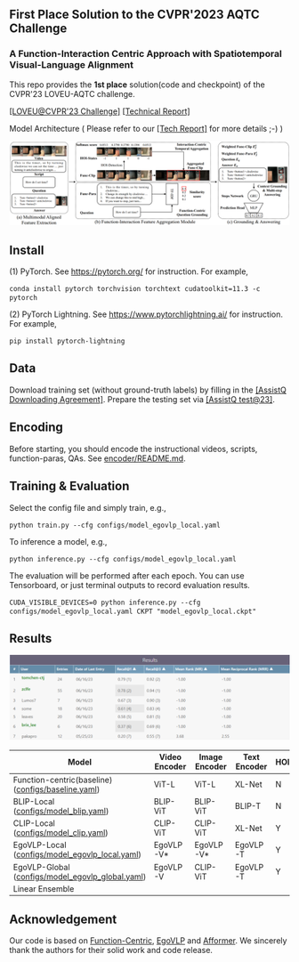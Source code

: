 ## First Place Solution to the CVPR'2023 AQTC Challenge 

### A Function-Interaction Centric Approach with Spatiotemporal Visual-Language Alignment

This repo provides the **1st place** solution(code and checkpoint) of the CVPR'23 LOVEU-AQTC challenge.

[[LOVEU@CVPR'23 Challenge]](https://sites.google.com/view/loveucvpr23/track3?authuser=0)  [[Technical Report]](https://arxiv.org/pdf/2306.13380.pdf)


Model Architecture ( Please refer to our [[Tech Report]](https://arxiv.org/pdf/2306.13380.pdf) for more details ;-) )

![pipeline](./figs/pipeline.png)


## Install

(1) PyTorch. See https://pytorch.org/ for instruction. For example,

```
conda install pytorch torchvision torchtext cudatoolkit=11.3 -c pytorch
```

(2) PyTorch Lightning. See https://www.pytorchlightning.ai/ for instruction. For example,

```
pip install pytorch-lightning
```

## Data

Download training set (without ground-truth labels) by filling in the [[AssistQ Downloading Agreement]](https://forms.gle/h9A8GxHksWJfPByf7).
Prepare the testing set via [[AssistQ test@23]](https://drive.google.com/file/d/1CiMJDG73TTrT7Ner7hUlz1LsSNa2LDmY/view).

## Encoding

Before starting, you should encode the instructional videos, scripts, function-paras, QAs. See [encoder/README.md](https://github.com/tomchen-ctj/CVPR23-LOVEU-AQTC/tree/main/encoder).

## Training & Evaluation

Select the config file and simply train, e.g.,

```
python train.py --cfg configs/model_egovlp_local.yaml
```

To inference a model, e.g.,

```
python inference.py --cfg configs/model_egovlp_local.yaml
```

The evaluation will be performed after each epoch. You can use Tensorboard, or just terminal outputs to record evaluation results.

```
CUDA_VISIBLE_DEVICES=0 python inference.py --cfg configs/model_egovlp_local.yaml CKPT "model_egovlp_local.ckpt"
```

## Results

![codalab](./figs/results.png)


| Model                                                        | Video Encoder | Image Encoder | Text Encoder | HOI  | Alignment      | Recall@1 | Recall@3 | CKPT  |
| ------------------------------------------------------------ | ------------- | ------------- | ------------ | ---- | -------------- | -------- | -------- | ------ |
| Function-centric(baseline) ([configs/baseline.yaml](./configs/baseline.yaml)) | ViT-L         | ViT-L         | XL-Net       | N    | None           | 63.9     | 89.5     |        |
| BLIP-Local ([configs/model_blip.yaml](configs/model_blip.yaml)) | BLIP-ViT      | BLIP-ViT      | BLIP-T       | N    | Bi-directional | 67.5     | 88.2     | google |
| CLIP-Local ([configs/model_clip.yaml](configs/model_clip.yaml)) | CLIP-ViT      | CLIP-ViT      | XL-Net       | Y    | Unidirectional | 67.9     | 88.9     | google |
| EgoVLP-Local  ([configs/model_egovlp_local.yaml](configs/model_egovlp_local.yaml)) | EgoVLP-V*     | EgoVLP-V*     | EgoVLP-T     | Y    | Bi-directional | 74.1     | 90.2     | google |
| EgoVLP-Global ([configs/model_egovlp_global.yaml](configs/model_egovlp_global.yaml)) | EgoVLP-V      | CLIP-ViT      | EgoVLP-T     | Y    | Bi-directional | 74.8     | 91.5     | google |
| Linear Ensemble                                              |               |               |              |      |                | 78.7     | 93.4     |        |

## Acknowledgement

Our code is based on [Function-Centric](https://github.com/starsholic/LOVEU-CVPR22-AQTC), [EgoVLP](https://github.com/showlab/EgoVLP) and [Afformer](https://github.com/showlab/afformer). We sincerely thank the authors for their solid work and code release.